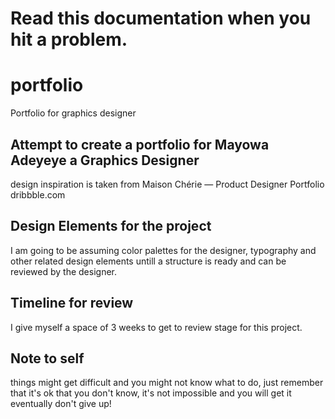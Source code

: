 # Read this documentation when you hit a problem.

# portfolio

Portfolio for graphics designer

## Attempt to create a portfolio for Mayowa Adeyeye a Graphics Designer

design inspiration is taken from Maison Chérie — Product Designer Portfolio dribbble.com

## Design Elements for the project

I am going to be assuming color palettes for the designer, typography and other related design elements untill a structure is ready and can be reviewed by the designer.

## Timeline for review

I give myself a space of 3 weeks to get to review stage for this project.

## Note to self

things might get difficult and you might not know what to do, just remember that it's ok that you don't know, it's not impossible and you will get it eventually don't give up!
